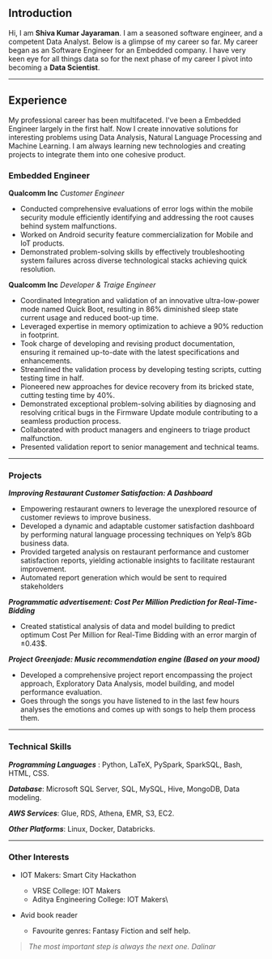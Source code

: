 ## Introduction
Hi, I am **Shiva Kumar Jayaraman**. I am a seasoned software engineer, and a competent Data Analyst. Below is a glimpse of my career so far. 
My career began as an Software Engineer for an Embedded company. I have very keen eye for all things data so for the next phase of my career I pivot into becoming a **Data Scientist**. 

<!-- [Link to another page](./another-page.html). -->
***

## Experience

My professional career has been multifaceted. I've been a Embedded Engineer largely in the first half. Now I create innovative solutions for interesting problems using Data Analysis, Natural Language Processing and Machine Learning. I am always learning new technologies and creating projects to integrate them into one cohesive product.

<!-- **FlyEasy**
_Mobile App Developer_
- Frontend developer for the FlyEasy mobile application.
- Converted design screens into working mockups. -->

### Embedded Engineer

**Qualcomm Inc**
_Customer Engineer_
* Conducted comprehensive evaluations of error logs within the mobile security module efficiently
identifying and addressing the root causes behind system malfunctions.
* Worked on Android security feature commercialization for Mobile and IoT products.
* Demonstrated problem-solving skills by effectively troubleshooting system failures across diverse
technological stacks achieving quick resolution.


**Qualcomm Inc**
_Developer & Traige Engineer_
* Coordinated Integration and validation of an innovative ultra-low-power mode named Quick Boot,
resulting in 86% diminished sleep state current usage and reduced boot-up time.
* Leveraged expertise in memory optimization to achieve a 90% reduction in footprint.
* Took charge of developing and revising product documentation, ensuring it remained up-to-date
with the latest specifications and enhancements.
* Streamlined the validation process by developing testing scripts, cutting testing time in half.
* Pioneered new approaches for device recovery from its bricked state, cutting testing time by 40%.
* Demonstrated exceptional problem-solving abilities by diagnosing and resolving critical bugs in the Firmware Update module contributing to a seamless production process.
* Collaborated with product managers and engineers to triage product malfunction.
* Presented validation report to senior management and technical teams.

***
### Projects

_**Improving Restaurant Customer Satisfaction: A Dashboard**_

* Empowering restaurant owners to leverage the unexplored resource of customer reviews to improve
business.
* Developed a dynamic and adaptable customer satisfaction dashboard by performing natural language processing techniques on Yelp’s 8Gb business data.
* Provided targeted analysis on restaurant performance and customer satisfaction reports, yielding
actionable insights to facilitate restaurant improvement.
* Automated report generation which would be sent to required stakeholders


_**Programmatic advertisement: Cost Per Million Prediction for Real-Time-Bidding**_

* Created statistical analysis of data and model building to predict optimum Cost Per Million for Real-Time Bidding with an error margin of ±0.43$.

_**Project Greenjade: Music recommendation engine (Based on your mood)**_

* Developed a comprehensive project report encompassing the project approach, Exploratory Data Analysis, model building, and model performance evaluation. 
* Goes through the songs you have listened to in the last few hours analyses the emotions and comes up with songs to help them process them.

***

### Technical Skills

_**Programming Languages**_ : Python, LaTeX, PySpark, SparkSQL, Bash, HTML, CSS.

_**Database**_: Microsoft SQL Server, SQL, MySQL, Hive, MongoDB, Data modeling.

_**AWS Services**_: Glue, RDS, Athena, EMR, S3, EC2.

_**Other Platforms**_: Linux, Docker, Databricks.

***

### Other Interests

* IOT Makers: Smart City Hackathon
  * VRSE College: IOT Makers
  * Aditya Engineering College: IOT Makers\
  
* Avid book reader
  * Favourite genres: Fantasy Fiction and self help.
  
  
> _The most important step is always the next one._
>                                         _Dalinar_

<!-- > This is a blockquote following a header.
>
> When something is important enough, you do it even if the odds are not in your favor.

### Header 3

```js
// Javascript code with syntax highlighting.
var fun = function lang(l) {
  dateformat.i18n = require('./lang/' + l)
  return true;
}
```

```ruby
# Ruby code with syntax highlighting
GitHubPages::Dependencies.gems.each do |gem, version|
  s.add_dependency(gem, "= #{version}")
end
```

#### Header 4

*   This is an unordered list following a header.
*   This is an unordered list following a header.
*   This is an unordered list following a header.

##### Header 5

1.  This is an ordered list following a header.
2.  This is an ordered list following a header.
3.  This is an ordered list following a header.

###### Header 6

| head1        | head two          | three |
|:-------------|:------------------|:------|
| ok           | good swedish fish | nice  |
| out of stock | good and plenty   | nice  |
| ok           | good `oreos`      | hmm   |
| ok           | good `zoute` drop | yumm  |

### There's a horizontal rule below this.

* * *

### Here is an unordered list:

*   Item foo
*   Item bar
*   Item baz
*   Item zip

### And an ordered list:

1.  Item one
1.  Item two
1.  Item three
1.  Item four

### And a nested list:

- level 1 item
  - level 2 item
  - level 2 item
    - level 3 item
    - level 3 item
- level 1 item
  - level 2 item
  - level 2 item
  - level 2 item
- level 1 item
  - level 2 item
  - level 2 item
- level 1 item

### Small image

![Octocat](https://github.githubassets.com/images/icons/emoji/octocat.png)

### Large image

![Branching](https://guides.github.com/activities/hello-world/branching.png)


### Definition lists can be used with HTML syntax.

<dl>
<dt>Name</dt>
<dd>Godzilla</dd>
<dt>Born</dt>
<dd>1952</dd>
<dt>Birthplace</dt>
<dd>Japan</dd>
<dt>Color</dt>
<dd>Green</dd>
</dl>

```
Long, single-line code blocks should not wrap. They should horizontally scroll if they are too long. This line should be long enough to demonstrate this.
```

```
The final element.
``` -->
